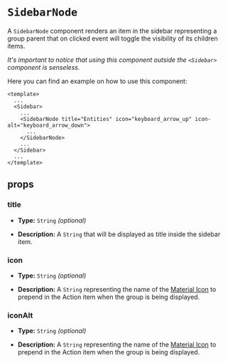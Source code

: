 # `SidebarNode`

A `SidebarNode` component renders an item in the sidebar representing a group parent that on clicked event will toggle the visibility of its children items.

*It's important to notice that using this component outside the `<Sidebar>` component is senseless.*

Here you can find an example on how to use this component:

```vue
<template>
  ...
  <Sidebar>
    ...
    <SidebarNode title="Entities" icon="keyboard_arrow_up" icon-alt="keyboard_arrow_down">
      ...
    </SidebarNode>
    ...
  </Sidebar>
  ...
</template>
```

## props

### title

+   **Type:** `String` *(optional)*

+   **Description:** A `String` that will be displayed as title inside the sidebar item.

### icon

+   **Type:** `String` *(optional)*

+   **Description:** A `String` representing the name of the [Material Icon](https://cdn.materialdesignicons.com/3.8.95/) to prepend in the Action item when the group is being displayed.

### iconAlt

+   **Type:** `String` *(optional)*

+   **Description:** A `String` representing the name of the [Material Icon](https://cdn.materialdesignicons.com/3.8.95/) to prepend in the Action item when the group is being displayed.
